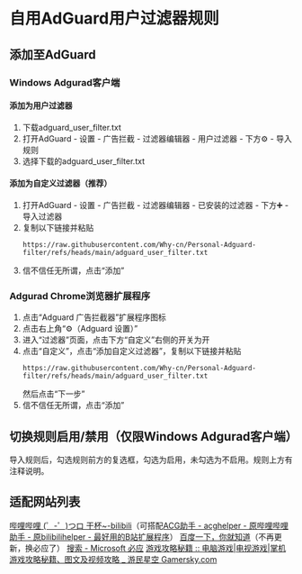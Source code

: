 # 自用AdGuard用户过滤器规则

## 添加至AdGuard

### Windows Adgurad客户端

#### 添加为用户过滤器

1. 下载adguard_user_filter.txt
2. 打开AdGuard - 设置 - 广告拦截 - 过滤器编辑器 - 用户过滤器 - 下方⚙️ - 导入规则
3. 选择下载的adguard_user_filter.txt

#### 添加为自定义过滤器（推荐）

1. 打开AdGuard - 设置 - 广告拦截 - 过滤器编辑器 - 已安装的过滤器 - 下方➕ - 导入过滤器
2. 复制以下链接并粘贴
   ```url
   https://raw.githubusercontent.com/Why-cn/Personal-Adguard-filter/refs/heads/main/adguard_user_filter.txt
   ```
3. 信不信任无所谓，点击“添加”

### Adgurad Chrome浏览器扩展程序

1. 点击“Adguard 广告拦截器”扩展程序图标
2. 点击右上角“⚙️（Adguard 设置）”
3. 进入“过滤器”页面，点击下方“自定义”右侧的开关为开
4. 点击“自定义”，点击“添加自定义过滤器”，复制以下链接并粘贴
   ```url
   https://raw.githubusercontent.com/Why-cn/Personal-Adguard-filter/refs/heads/main/adguard_user_filter.txt
   ```
   然后点击“下一步”
5. 信不信任无所谓，点击“添加”

## 切换规则启用/禁用（仅限Windows Adgurad客户端）
导入规则后，勾选规则前方的复选框，勾选为启用，未勾选为不启用。规则上方有注释说明。

## 适配网站列表
[哔哩哔哩 (゜-゜)つロ 干杯~-bilibili](https://www.bilibili.com/)（可搭配[ACG助手 - acghelper - 原哔哩哔哩助手 - 原bilibilihelper - 最好用的B站扩展程序](https://acghelper.com/)）
[百度一下，你就知道](https://www.baidu.com/)（不再更新，换必应了）
[搜索 - Microsoft 必应](https://www.bing.com/?mkt=zh-CN)
[游戏攻略秘籍 :: 电脑游戏|电视游戏|掌机游戏攻略秘籍、图文及视频攻略 _ 游民星空 Gamersky.com](https://www.gamersky.com/handbook/)
